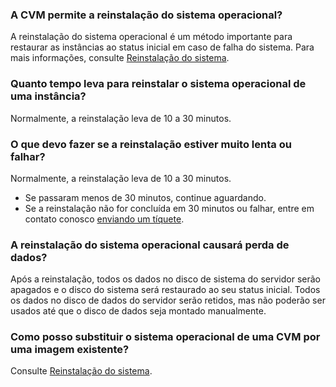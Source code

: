 ### A CVM permite a reinstalação do sistema operacional?

A reinstalação do sistema operacional é um método importante para restaurar as instâncias ao status inicial em caso de falha do sistema. Para mais informações, consulte [Reinstalação do sistema](https://intl.cloud.tencent.com/document/product/213/4933).

### Quanto tempo leva para reinstalar o sistema operacional de uma instância?

Normalmente, a reinstalação leva de 10 a 30 minutos.

### O que devo fazer se a reinstalação estiver muito lenta ou falhar?

Normalmente, a reinstalação leva de 10 a 30 minutos.

- Se passaram menos de 30 minutos, continue aguardando.
- Se a reinstalação não for concluída em 30 minutos ou falhar, entre em contato conosco [enviando um tíquete](https://console.cloud.tencent.com/workorder/category).

### A reinstalação do sistema operacional causará perda de dados?

Após a reinstalação, todos os dados no disco de sistema do servidor serão apagados e o disco do sistema será restaurado ao seu status inicial. Todos os dados no disco de dados do servidor serão retidos, mas não poderão ser usados até que o disco de dados seja montado manualmente.

### Como posso substituir o sistema operacional de uma CVM por uma imagem existente?
Consulte [Reinstalação do sistema](http://intl.cloud.tencent.com/document/product/213/4933).

